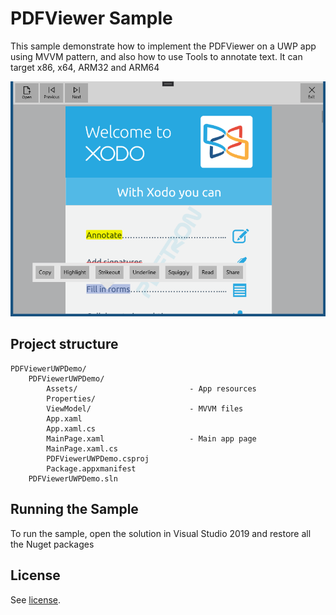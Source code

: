# PDFViewer Sample

This sample demonstrate how to implement the PDFViewer on a UWP app using MVVM pattern, and also how to use Tools to annotate text.
It can target x86, x64, ARM32 and ARM64

![main-page](./art/main-page.png)

## Project structure
```
PDFViewerUWPDemo/
	PDFViewerUWPDemo/
		Assets/							- App resources
		Properties/						
		ViewModel/						- MVVM files
		App.xaml
		App.xaml.cs
		MainPage.xaml					- Main app page
		MainPage.xaml.cs
		PDFViewerUWPDemo.csproj
		Package.appxmanifest
	PDFViewerUWPDemo.sln
```

## Running the Sample

To run the sample, open the solution in Visual Studio 2019 and restore all the Nuget packages

## License

See [license](./../LICENSE).
